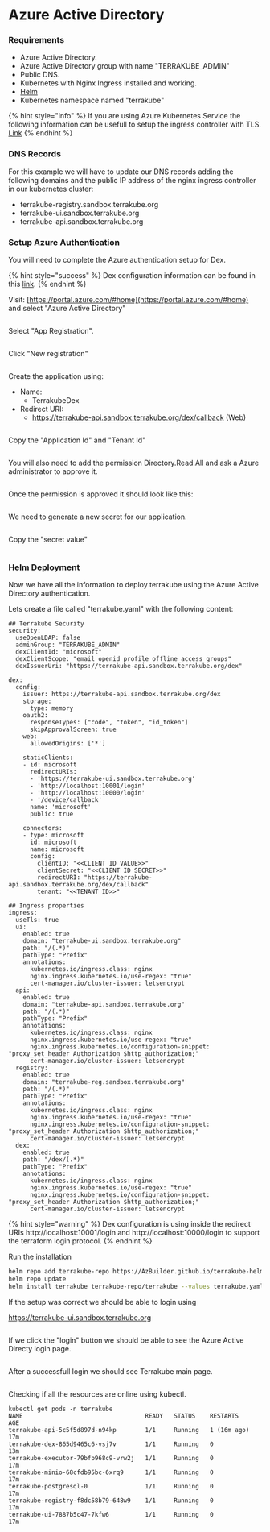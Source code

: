 # Azure Active Directory

### &#x20;Requirements

* Azure Active Directory.
* Azure Active Directory group with name "TERRAKUBE\_ADMIN"
* Public DNS.
* Kubernetes with Nginx Ingress installed and working.
* [Helm](https://helm.sh/)
* Kubernetes namespace named "terrakube"

{% hint style="info" %}
If you are using Azure Kubernetes Service the following information can be usefull to setup the ingress controller with TLS. [Link](https://learn.microsoft.com/en-us/azure/aks/ingress-tls?tabs=azure-cli)
{% endhint %}

### DNS Records

For this example we will have to update our DNS records adding the following domains and the public IP address of the nginx ingress controller in our kubernetes cluster:&#x20;

* terrakube-registry.sandbox.terrakube.org
* terrakube-ui.sandbox.terrakube.org
* terrakube-api.sandbox.terrakube.org

### Setup Azure Authentication

You will need to complete the Azure authentication setup for Dex.&#x20;

{% hint style="success" %}
Dex configuration information can be found in this [link](https://dexidp.io/docs/connectors/microsoft/).
{% endhint %}

Visit: [https://portal.azure.com/#home](https://portal.azure.com/#home) and select "Azure Active Directory"

<figure><img src="../../../.gitbook/assets/image (56).png" alt=""><figcaption></figcaption></figure>

Select "App Registration".

<figure><img src="../../../.gitbook/assets/image (40).png" alt=""><figcaption></figcaption></figure>

Click "New registration"

<figure><img src="../../../.gitbook/assets/image (70).png" alt=""><figcaption></figcaption></figure>

Create the application using:

* Name:&#x20;
  * TerrakubeDex
* Redirect URI:&#x20;
  * https://terrakube-api.sandbox.terrakube.org/dex/callback (Web)

<figure><img src="../../../.gitbook/assets/image (57).png" alt=""><figcaption></figcaption></figure>

Copy the "Application Id" and "Tenant Id"

<figure><img src="../../../.gitbook/assets/image (75).png" alt=""><figcaption></figcaption></figure>

You will also need to add the permission Directory.Read.All and ask a Azure administrator to approve it.

<figure><img src="../../../.gitbook/assets/image.png" alt=""><figcaption></figcaption></figure>

Once the permission is approved it should look like this:

<figure><img src="../../../.gitbook/assets/image (77).png" alt=""><figcaption></figcaption></figure>

We need to generate a new secret for our application.

<figure><img src="../../../.gitbook/assets/image (58).png" alt=""><figcaption></figcaption></figure>

Copy the "secret value"

<figure><img src="../../../.gitbook/assets/image (38).png" alt=""><figcaption></figcaption></figure>

### Helm Deployment

Now we have all the information to deploy terrakube using the Azure Active Directory authentication.

Lets create a file called "terrakube.yaml" with the following content:

```
## Terrakube Security
security:
  useOpenLDAP: false
  adminGroup: "TERRAKUBE_ADMIN"
  dexClientId: "microsoft"
  dexClientScope: "email openid profile offline_access groups"
  dexIssuerUri: "https://terrakube-api.sandbox.terrakube.org/dex"

dex:
  config:
    issuer: https://terrakube-api.sandbox.terrakube.org/dex
    storage:
      type: memory
    oauth2:
      responseTypes: ["code", "token", "id_token"] 
      skipApprovalScreen: true
    web:
      allowedOrigins: ['*']
  
    staticClients:
    - id: microsoft
      redirectURIs:
      - 'https://terrakube-ui.sandbox.terrakube.org'
      - 'http://localhost:10001/login'
      - 'http://localhost:10000/login'
      - '/device/callback'
      name: 'microsoft'
      public: true

    connectors:
    - type: microsoft
      id: microsoft
      name: microsoft
      config:
        clientID: "<<CLIENT ID VALUE>>"
        clientSecret: "<<CLIENT ID SECRET>>"
        redirectURI: "https://terrakube-api.sandbox.terrakube.org/dex/callback"
        tenant: "<<TENANT ID>>"

## Ingress properties
ingress:
  useTls: true
  ui:
    enabled: true
    domain: "terrakube-ui.sandbox.terrakube.org"
    path: "/(.*)"
    pathType: "Prefix" 
    annotations:
      kubernetes.io/ingress.class: nginx
      nginx.ingress.kubernetes.io/use-regex: "true"
      cert-manager.io/cluster-issuer: letsencrypt
  api:
    enabled: true
    domain: "terrakube-api.sandbox.terrakube.org"
    path: "/(.*)"
    pathType: "Prefix"
    annotations:
      kubernetes.io/ingress.class: nginx
      nginx.ingress.kubernetes.io/use-regex: "true"
      nginx.ingress.kubernetes.io/configuration-snippet: "proxy_set_header Authorization $http_authorization;"
      cert-manager.io/cluster-issuer: letsencrypt
  registry:
    enabled: true
    domain: "terrakube-reg.sandbox.terrakube.org"
    path: "/(.*)"
    pathType: "Prefix"
    annotations:
      kubernetes.io/ingress.class: nginx
      nginx.ingress.kubernetes.io/use-regex: "true"
      nginx.ingress.kubernetes.io/configuration-snippet: "proxy_set_header Authorization $http_authorization;"
      cert-manager.io/cluster-issuer: letsencrypt
  dex:
    enabled: true
    path: "/dex/(.*)"
    pathType: "Prefix"
    annotations:
      kubernetes.io/ingress.class: nginx
      nginx.ingress.kubernetes.io/use-regex: "true"
      nginx.ingress.kubernetes.io/configuration-snippet: "proxy_set_header Authorization $http_authorization;"
      cert-manager.io/cluster-issuer: letsencrypt

```

{% hint style="warning" %}
Dex configuration is using inside the redirect URIs http://localhost:10001/login and http://localhost:10000/login to support the terraform login protocol.
{% endhint %}

Run the installation

```bash
helm repo add terrakube-repo https://AzBuilder.github.io/terrakube-helm-chart
helm repo update
helm install terrakube terrakube-repo/terrakube --values terrakube.yaml -n terrakube
```

If the setup was correct we should be able to login using&#x20;

https://terrakube-ui.sandbox.terrakube.org

<figure><img src="../../../.gitbook/assets/image (1).png" alt=""><figcaption></figcaption></figure>

If we click the "login" button we should be able to see the Azure Active Directy login page.

<figure><img src="../../../.gitbook/assets/image (59).png" alt=""><figcaption></figcaption></figure>

After a successfull login we should see Terrakube main page.

<figure><img src="../../../.gitbook/assets/image (66).png" alt=""><figcaption></figcaption></figure>

Checking if all the resources are online using kubectl.

```
kubectl get pods -n terrakube
NAME                                  READY   STATUS    RESTARTS      AGE
terrakube-api-5c5f5d897d-n94kp        1/1     Running   1 (16m ago)   17m
terrakube-dex-865d9465c6-vsj7v        1/1     Running   0             13m
terrakube-executor-79bfb968c9-vrw2j   1/1     Running   0             17m
terrakube-minio-68cfdb95bc-6xrq9      1/1     Running   0             17m
terrakube-postgresql-0                1/1     Running   0             17m
terrakube-registry-f8dc58b79-648w9    1/1     Running   0             17m
terrakube-ui-7887b5c47-7kfw6          1/1     Running   0             17m
```
